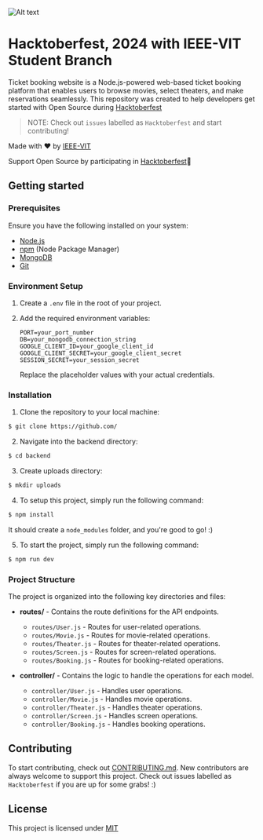 ![Alt text](https://encrypted-tbn0.gstatic.com/images?q=tbn:ANd9GcQY9bdXhnN4hcFcSctYVVXpOHNsHP5nTDRBFqKg9LEHk6WizMsrvu5eyjeK9pfpFvwRyYw&usqp=CAU)


# Hacktoberfest, 2024 with IEEE-VIT Student Branch

Ticket booking website is a Node.js-powered web-based ticket booking platform that enables users to browse movies, select theaters, and make reservations seamlessly. This repository was created to help developers get started with Open Source during [Hacktoberfest](https://hacktoberfest.com/)
> NOTE: Check out `issues` labelled as `Hacktoberfest` and start contributing!

Made with ❤️ by [IEEE-VIT](https://ieeevit.com)

Support Open Source by participating in [Hacktoberfest](https://hacktoberfest.com/)💛

## Getting started

### Prerequisites
Ensure you have the following installed on your system:

- [Node.js](https://nodejs.org/en)
- [npm](https://www.npmjs.com/) (Node Package Manager)
- [MongoDB](https://www.mongodb.com/)
- [Git](https://git-scm.com/)

### Environment Setup
1. Create a `.env` file in the root of your project.
   
2. Add the required environment variables:
   ```env
   PORT=your_port_number
   DB=your_mongodb_connection_string
   GOOGLE_CLIENT_ID=your_google_client_id
   GOOGLE_CLIENT_SECRET=your_google_client_secret
   SESSION_SECRET=your_session_secret
   ```

   Replace the placeholder values with your actual credentials.
### Installation
1. Clone the repository to your local machine:
```bash
$ git clone https://github.com/
```

2. Navigate into the backend directory:
```bash
$ cd backend
```

3. Create uploads directory:
```bash
$ mkdir uploads
```

4. To setup this project, simply run the following command:
```bash
$ npm install
```

It should create a `node_modules` folder, and you're good to go! :)

5. To start the project, simply run the following command:
```bash
$ npm run dev
```

### Project Structure
The project is organized into the following key directories and files:

- **routes/** - Contains the route definitions for the API endpoints.
  - `routes/User.js` - Routes for user-related operations.
  - `routes/Movie.js` - Routes for movie-related operations.
  - `routes/Theater.js` - Routes for theater-related operations.
  - `routes/Screen.js` - Routes for screen-related operations.
  - `routes/Booking.js` - Routes for booking-related operations.

- **controller/** - Contains the logic to handle the operations for each model.
  - `controller/User.js` - Handles user operations.
  - `controller/Movie.js` - Handles movie operations.
  - `controller/Theater.js` - Handles theater operations.
  - `controller/Screen.js` - Handles screen operations.
  - `controller/Booking.js` - Handles booking operations.

## Contributing
To start contributing, check out [CONTRIBUTING.md](). New contributors are always welcome to support this project. Check out issues labelled as `Hacktoberfest` if you are up for some grabs! :)

## License
This project is licensed under [MIT]()
